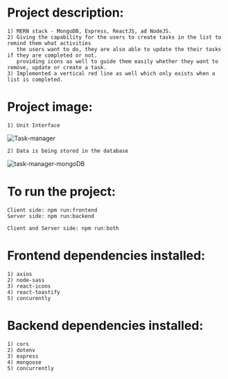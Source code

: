 #   Project description:
    1) MERN stack - MongoDB, Express, ReactJS, ad NodeJS.
    2) Giving the capability for the users to create tasks in the list to remind them what activities 
       the users want to do, they are also able to update the their tasks if they are completed or not. 
       providing icons as well to guide them easily whether they want to remove, update or create a task.
    3) Implemented a vertical red line as well which only exists when a list is completed.

#   Project image:
    1) Unit Interface
![Task-manager](https://github.com/kevinandris/MERN_Task_Manager/assets/102328858/52d0f10a-526d-428b-b248-f309d5cbdb03)

    2) Data is being stored in the database
![task-manager-mongoDB](https://github.com/kevinandris/MERN_Task_Manager/assets/102328858/d49fc78d-4667-4683-9a5d-ef6d3cdaf9a0)

#   To run the project:
    Client side: npm run:frontend
    Server side: npm run:backend

    Client and Server side: npm run:both

#   Frontend dependencies installed:
    1) axios
    2) node-sass
    3) react-icons
    4) react-toastify
    5) concurently

#   Backend dependencies installed:
    1) cors
    2) dotenv
    3) express
    4) mongoose
    5) concurrently
  
